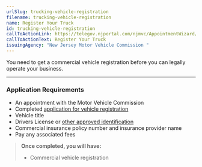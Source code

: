 ```yaml
---
urlSlug: trucking-vehicle-registration
filename: trucking-vehicle-registration
name: Register Your Truck
id: trucking-vehicle-registration
callToActionLink: https://telegov.njportal.com/njmvc/AppointmentWizard/8
callToActionText: Register Your Truck
issuingAgency: "New Jersey Motor Vehicle Commission "
---
```


You need to get a commercial vehicle registration before you can legally operate your business.

---

### Application Requirements

- An appointment with the Motor Vehicle Commission
- Completed [application for vehicle registration](https://www.nj.gov/mvc/pdf/vehicles/BA-49.pdf)
- Vehicle title
- Drivers License or [other approved identification](https://www.nj.gov/mvc/pdf/license/Standard_License_Sheet_Engl.pdf)
- Commercial insurance policy number and insurance provider name
- Pay any associated fees

> **Once completed, you will have:**
>
> - Commercial vehicle registration
